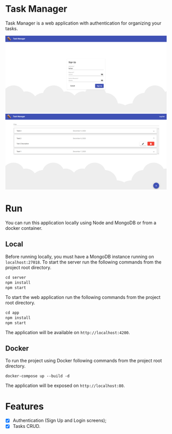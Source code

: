 # Task Manager
Task Manager is a web application with authentication for organizing your tasks.

![signup](/images/signup.png)
![tasks](/images/tasks.png)

# Run
You can run this application locally using Node and MongoDB or from a docker container.
## Local
Before running locally, you must have a MongoDB instance running on `localhost:27018`.
To start the server run the following commands from the project root directory.
```
cd server
npm install
npm start
```
To start the web application run the following commands from the project root directory.
```
cd app
npm install
npm start
```
The application will be available on `http://localhost:4200`.

## Docker
To run the project using Docker following commands from the project root directory.
```
docker-compose up --build -d
```
The application will be exposed on `http://localhost:80`.

# Features
- [x] Authentication (Sign Up and Login screens);
- [x] Tasks CRUD.